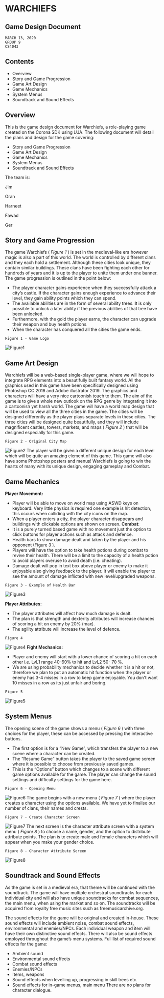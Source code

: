 # WARCHIEFS

## Game Design Document

```
MARCH 13, 2020
GROUP 9
CS4043
```

## Contents

- Overview
- Story and Game Progression
- Game Art Design
- Game Mechanics
- System Menus
- Soundtrack and Sound Effects


## Overview

This is the game design document for Warchiefs, a role-playing game created on the Corona SDK
using LUA. The following document will detail the plans and design for the game covering:

- Story and Game Progression
- Game Art Design
- Game Mechanics
- System Menus
- Soundtrack and Sound Effects

The team is:

Jim

Oran

Harneet

Fawad

Ger


## Story and Game Progression

The game Warchiefs ( _Figure 1_ ) is set in the medieval-like era however magic is also a part of this
world. The world is controlled by different clans and they each hold a settlement. Although these
cities look unique, they contain similar buildings. These clans have been fighting each other for
hundreds of years and it is up to the player to unite them under one banner.
The game progression is outlined in the point below:

- The player character gains experience when they successfully attack a city’s castle. If
    the character gains enough experience to advance their level, they gain ability points
    which they can spend.
- The available abilities are in the form of several ability trees. It is only possible to
    unlock a later ability if the previous abilities of that tree have been unlocked.
- Furthermore, with the gold the player earns, the character can upgrade their
    weapon and buy health potions.
- When the character has conquered all the cities the game ends.

```
Figure 1 - Game Logo

```
![Figure1](readmeImages/figure1.jpg)
## Game Art Design

Warchiefs will be a web-based single-player game, where we will hope to integrate RPG elements
into a beautifully built fantasy world.
All the graphics used in this game have been specifically designed using Photoshop CC 2019 and
Adobe illustrator 2019. The graphics and characters will have a very nice cartoonish touch to them.
The aim of the game is to give a whole new outlook on the RPG genre by integrating it into a
cartoonish yet harsh world.
The game will have a world map design that will be used to view all the three cities in the game. The
cities will be designed differently as the player plays separate levels in these cities. The three cities
will be designed quite beautifully, and they will include magnificent castles, towers, markets, and
maps ( _Figure 2_ ) that will be designed especially for this game.

```
Figure 2 - Original City Map
```
![Figure2](readmeImages/figure2.jpg)
The player will be given a different unique design for each level which will be quite an amazing
element of this game.
This game will also have some Photoshop posters and menus!
Warchiefs is going to win the hearts of many with its unique design, engaging gameplay and Combat.


## Game Mechanics

**Player Movement:**

- Player will be able to move on world map using ASWD keys on keyboard.
    Very little physics is required one example is hit detection, this occurs when colliding with
    the city icons on the map.
- When a player enters a city, the player character disappears and buildings with clickable
    options are shown on screen.
**Combat:**
- It is a purely turned based game with no movement just the option to click buttons for
player actions such as attack and defence.
- Health bars to show damage dealt and taken by the player and his opponent (Figure 3 ).
- Players will have the option to take health potions during combat to revive their health.
There will be a limit to the capacity of a health potion to avoid players overuse to avoid
death (i.e. cheating).
- Damage dealt will pop in text box above player or enemy to make it enjoyable also giving
feedback to the player. It will enable the player to see the amount of damage inflicted with
new level/upgraded weapons.

```
Figure 3 - Example of Health Bar
```
![Figure3](readmeImages/figure3.jpg)

**Player Attributes:**

- The player attributes will affect how much damage is dealt.
- The plan is that strength and dexterity attributes will increase chances of scoring a
    hit on enemy by 20% (max).
- The agility attribute will increase the level of defence.

```
Figure 4
```
![Figure4](readmeImages/figure4.png)
**Fight Mechanics:**

- Player and enemy will start with a lower chance of scoring a hit on each other i.e.
    LvL1 range 40-60% to hit and LvL2 50- 70 %.
- We are using probability mechanics to decide whether it is a hit or not, therefore we
    plan to put an automatic hit function when the player or enemy has 3-4 misses in a
    row to keep game enjoyable. You don't want 10 misses in a row as its just unfair and
    boring.

```
Figure 5
```
![Figure5](readmeImages/figure5.jpg)
## System Menus

The opening scene of the game shows a menu ( _Figure 6_ ) with three choices for the player, these can
be accessed by pressing the interactive buttons.

- The first option is for a “New Game”, which transfers the player to a new scene where a
    character can be created.
- The “Resume Game” button takes the player to the saved game screen where it is possible
    to choose from previously saved games.
- This is the “Options” button which changes to a scene with different game options available
    for the game. The player can change the sound settings and difficulty settings for the game
    here.

```
Figure 6 - Opening Menu
```
![Figure6](readmeImages/figure6.png)
The game begins with a new menu ( _Figure 7_ ) where the player creates a character using the options
available. We have yet to finalise our number of clans, their names and crests.

```
Figure 7 - Create Character Screen
```
![Figure7](readmeImages/figure7.png)
The next screen is the character attribute screen with a system menu ( _Figure 8_ ) to choose a name,
gender, and the option to distribute attribute points. The plan is to create male and female
characters which will appear when you make your gender choice.

```
Figure 8 - Character Attribute Screen
```
![Figure8](readmeImages/figure8.png)

## Soundtrack and Sound Effects

As the game is set in a medieval era, that theme will be continued with the soundtrack. The game
will have multiple orchestral soundtracks for each individual city and will also have unique
soundtracks for combat sequences, the main menu, when using the market and so on. The
soundtracks will be acquired from royalty free music sites such as freemusicarchive.org.

The sound effects for the game will be original and created in-house. These sound effects will
include ambient noise, combat sound effects, environmental and enemies/NPCs. Each individual
weapon and item will have their own distinctive sound effects. There will also be sound effects
employed throughout the game’s menu systems. Full list of required sound effects for the game:

- Ambient sound
- Environmental sound effects
- Combat sound effects
- Enemies/NPCs
- Items, weapons
- Sound effects when levelling up, progressing in skill trees etc.
- Sound effects for in-game menus, main menu
There are no plans for character dialogue.


